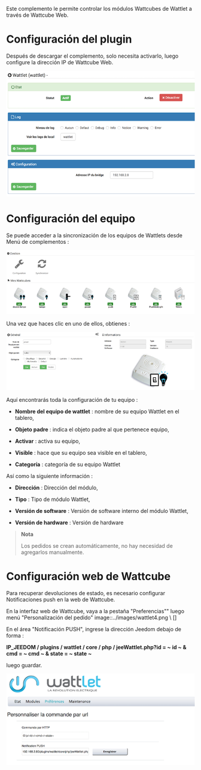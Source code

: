 Este complemento le permite controlar los módulos Wattcubes de Wattlet a través de
Wattcube Web.

Configuración del plugin 
=======================

Después de descargar el complemento, solo necesita activarlo,
luego configure la dirección IP de Wattcube Web.

![wattlet](../images/wattlet.png)

Configuración del equipo 
=============================

Se puede acceder a la sincronización de los equipos de Wattlets desde
Menú de complementos :

![wattlet2](../images/wattlet2.png)

Una vez que haces clic en uno de ellos, obtienes :

![wattlet3](../images/wattlet3.png)

Aquí encontrarás toda la configuración de tu equipo :

-   **Nombre del equipo de wattlet** : nombre de su equipo Wattlet
    en el tablero,

-   **Objeto padre** : indica el objeto padre al que pertenece
    equipo,

-   **Activar** : activa su equipo,

-   **Visible** : hace que su equipo sea visible en el tablero,

-   **Categoría** : categoría de su equipo Wattlet

Así como la siguiente información :

-   **Dirección** : Dirección del módulo,

-   **Tipo** : Tipo de módulo Wattlet,

-   **Versión de software** : Versión de software interno del módulo
    Wattlet,

-   **Versión de hardware** : Versión de hardware

> **Nota**
>
> Los pedidos se crean automáticamente, no hay necesidad de
> agregarlos manualmente.

Configuración web de Wattcube 
=============================

Para recuperar devoluciones de estado, es necesario configurar
Notificaciones push en la web de Wattcube.

En la interfaz web de Wattcube, vaya a la pestaña "Preferencias""
luego menú "Personalización del pedido"
image::../images/wattlet4.png \ [\]

En el área "Notificación PUSH", ingrese la dirección Jeedom debajo de
forma :

**IP\_JEEDOM / plugins / wattlet / core / php / jeeWattlet.php?id = ~ id ~ & cmd = ~ cmd ~ & state = ~ state ~**

luego guardar.

![wattlet5](../images/wattlet5.png)
